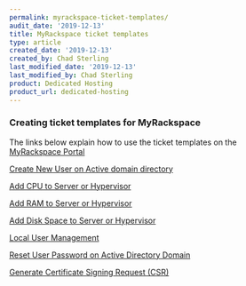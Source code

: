 ```yaml
---
permalink: myrackspace-ticket-templates/
audit_date: '2019-12-13'
title: MyRackspace ticket templates 
type: article
created_date: '2019-12-13'
created_by: Chad Sterling
last_modified_date: '2019-12-13'
last_modified_by: Chad Sterling
product: Dedicated Hosting
product_url: dedicated-hosting
---
```


### Creating ticket templates for MyRackspace

The links below explain how to use the ticket templates on the [MyRackspace Portal](https://login.rackspace.com/)

[Create New User on Active domain directory](https://support.rackspace.com/how-to/create-new-user-on-active-directory-domain/)

[Add CPU to Server or Hypervisor]()

[Add RAM to Server or Hypervisor]()

[Add Disk Space to Server or Hypervisor]()

[Local User Management](https://support.rackspace.com/how-to/manage-local-users-in-the-myrackspace-portal/)

[Reset User Password on Active Directory Domain](https://support.rackspace.com/how-to/reset-user-password-on-active-directory-domain/)

[Generate Certificate Signing Request (CSR)](https://support.rackspace.com/how-to/generate-a-csr/)